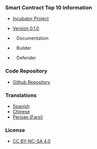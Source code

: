 ### Smart Contract Top 10 Information
* [Incubator Project](https://owasp.org/projects/)
* [Version 0.1.0](https://github.com/OWASP/www-project-smart-contract-top-10/tree/main/2025/en/src)

* <i class="fas fa-book" style="font-size: 1.2em; color:#233e81;"></i><span style="font-size:1.0em;padding-left:12px;">Documentation</span>
* <i class="fas fa-toolbox" style="font-size: 1.2em; color:#233e81;"></i><span style="font-size:1.0em;padding-left:12px;">Builder</span> 
* <i class="fas fa-shield-alt" style="font-size: 1.2em; color:#233e81;"></i><span style="font-size:1.0em;padding-left:12px;">Defender</span>

### Code Repository
* [Github Repository](https://github.com/OWASP/www-project-smart-contract-top-10)

### Translations
* [Spanish](https://github.com/OWASP/www-project-smart-contract-top-10/tree/main/2023/es/src)
* [Chinese](https://github.com/OWASP/www-project-smart-contract-top-10/tree/main/2023/zh-cn/src)
* [Persian (Farsi)](https://github.com/OWASP/www-project-smart-contract-top-10/tree/main/2023/FA/src)

### License
* [CC BY-NC-SA 4.0](https://creativecommons.org/licenses/by-nc-sa/4.0/)
